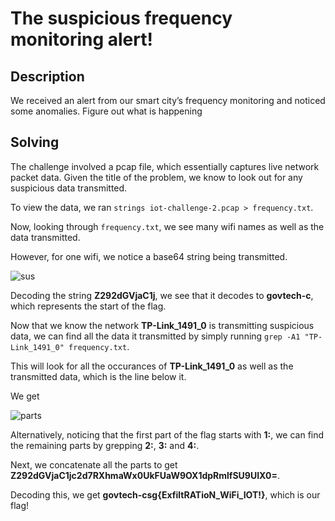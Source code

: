 # The suspicious frequency monitoring alert!

## Description
We received an alert from our smart city’s frequency monitoring and noticed some anomalies. Figure out what is happening

## Solving
The challenge involved a pcap file, which essentially captures live network packet data. Given the title of the problem, we know to look out for any suspicious data transmitted.

To view the data, we ran ```strings iot-challenge-2.pcap > frequency.txt```.

Now, looking through ```frequency.txt```, we see many wifi names as well as the data transmitted.

However, for one wifi, we notice a base64 string being transmitted.

![sus](/sus.png "Suspicious Frequency")

Decoding the string **Z292dGVjaC1j**, we see that it decodes to **govtech-c**, which represents the start of the flag.

Now that we know the network **TP-Link_1491_0** is transmitting suspicious data, we can find all the data it transmitted by simply running ```grep -A1 "TP-Link_1491_0" frequency.txt```. 

This will look for all the occurances of **TP-Link_1491_0** as well as the transmitted data, which is the line below it.

We get

![parts](/parts.png "Parts of the flag")

Alternatively, noticing that the first part of the flag starts with **1:**, we can find the remaining parts by grepping **2:**, **3:** and **4:**.

Next, we concatenate all the parts to get **Z292dGVjaC1jc2d7RXhmaWx0UkFUaW9OX1dpRmlfSU9UIX0=**.

Decoding this, we get **govtech-csg{ExfiltRATioN_WiFi_IOT!}**, which is our flag!

